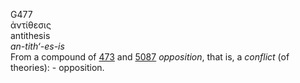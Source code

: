 <body>
  <p>G477<br>  ἀντίθεσις  <br> antithesis  <br><i>an-tith‘-es-is </i><br>From a compound of <a href="g0473.htm">473</a> and <a href="g5087.htm">5087</a>  <i>opposition</i>, that is, a <i>conflict</i> (of theories): - opposition.<br></p>
 </body>